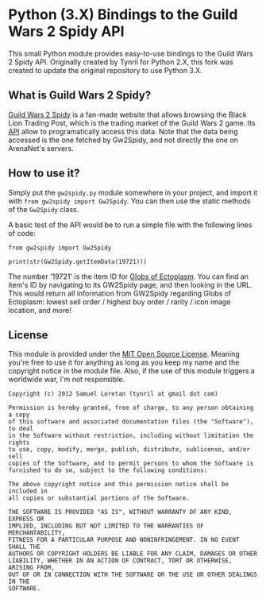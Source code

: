 Python (3.X) Bindings to the Guild Wars 2 Spidy API
=============================================

This small Python module provides easy-to-use bindings to the Guild Wars 2 Spidy API. Originally created by Tynril for Python 2.X, this fork was created to update the original repository to use Python 3.X.

What is Guild Wars 2 Spidy?
---------------------------

[Guild Wars 2 Spidy](http://www.gw2spidy.com) is a fan-made website that allows browsing the Black Lion Trading Post, which is the trading market of the Guild Wars 2 game. Its [API](https://github.com/rubensayshi/gw2spidy/wiki/API-v0.9) allow to programatically access this data. Note that the data being accessed is the one fetched by Gw2Spidy, and not directly the one on ArenaNet's servers.

How to use it?
--------------

Simply put the `gw2spidy.py` module somewhere in your project, and import it with `from gw2spidy import Gw2Spidy`. You can then use the static methods of the `Gw2Spidy` class.

A basic test of the API would be to run a simple file with the following lines of code:

    from gw2spidy import Gw2Spidy
    
    print(str(Gw2Spidy.getItemData(19721)))
    
The number '19721' is the item ID for [Globs of Ectoplasm](http://www.gw2spidy.com/item/19721). You can find an item's ID by navigating to its GW2Spidy page, and then looking in the URL. This would return all information from GW2Spidy regarding Globs of Ectoplasm: lowest sell order / highest buy order / rarity / icon image location, and more!
    

License
-------

This module is provided under the [MIT Open Source License](http://opensource.org/licenses/MIT). Meaning you're free to use it for anything as long as you keep my name and the copyright notice in the module file. Also, if the use of this module triggers a worldwide war, I'm not responsible.

    Copyright (c) 2012 Samuel Loretan (tynril at gmail dot com)
    
    Permission is hereby granted, free of charge, to any person obtaining a copy
    of this software and associated documentation files (the "Software"), to deal
    in the Software without restriction, including without limitation the rights
    to use, copy, modify, merge, publish, distribute, sublicense, and/or sell
    copies of the Software, and to permit persons to whom the Software is
    furnished to do so, subject to the following conditions:
    
    The above copyright notice and this permission notice shall be included in
    all copies or substantial portions of the Software.
    
    THE SOFTWARE IS PROVIDED "AS IS", WITHOUT WARRANTY OF ANY KIND, EXPRESS OR
    IMPLIED, INCLUDING BUT NOT LIMITED TO THE WARRANTIES OF MERCHANTABILITY,
    FITNESS FOR A PARTICULAR PURPOSE AND NONINFRINGEMENT. IN NO EVENT SHALL THE
    AUTHORS OR COPYRIGHT HOLDERS BE LIABLE FOR ANY CLAIM, DAMAGES OR OTHER
    LIABILITY, WHETHER IN AN ACTION OF CONTRACT, TORT OR OTHERWISE, ARISING FROM,
    OUT OF OR IN CONNECTION WITH THE SOFTWARE OR THE USE OR OTHER DEALINGS IN THE
    SOFTWARE.
